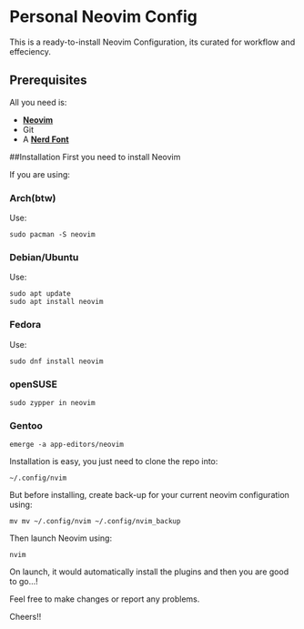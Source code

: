 # Personal Neovim Config

This is a ready-to-install Neovim Configuration, its curated for workflow and effeciency.

## Prerequisites
All you need is:
*   **[Neovim](https://github.com/neovim/neovim/wiki/Installing-Neovim)**
*   Git
*   A **[Nerd Font](https://www.nerdfonts.com/font-downloads)**

##Installation
First you need to install Neovim

If you are using:
### Arch(btw)
Use:
```
sudo pacman -S neovim
```
### Debian/Ubuntu
Use:
```
sudo apt update
sudo apt install neovim
```
### Fedora
Use:
```
sudo dnf install neovim
```
### openSUSE
```
sudo zypper in neovim
```
### Gentoo
```
emerge -a app-editors/neovim
```

Installation is easy, you just need to clone the repo into:
```
~/.config/nvim
```

But before installing, create back-up for your current neovim configuration using:
```
mv mv ~/.config/nvim ~/.config/nvim_backup
```

Then launch Neovim using:
```
nvim
```
On launch, it would automatically install the plugins and then you are good to go...!

Feel free to make changes or report any problems.

Cheers!!
